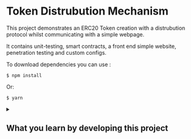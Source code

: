 # Token Distrubution Mechanism

This project demonstrates an ERC20 Token creation with a distrubution protocol whilst communicating with a simple webpage.

It contains unit-testing, smart contracts, a front end simple website, penetration testing and custom configs.

To download dependencies you can use :

```
$ npm install
```

Or:

```
$ yarn
```

<details>

<summary>

## What you learn by developing this project

</summary>

<p>

### Languages

1. Back-end blockchain smart contract development.

   - Javascript for deployment, unit-testing and configurations.

     - Hardhat
     - Foundry
     - Ethers

   - Shell syntax for package management, tests and deployment.

     - Yarn / Npm

   - Smart contract development for an ERC20 Token.

     - Solidity
     - Open Zappelin

2. Front-end user interface and communication with blockchain.
   2.1 NextJs react based website

   - web3uikit

### Workflow tools / environments

1. Github
2. VSCode
3. Metamask

</p>
</details>
